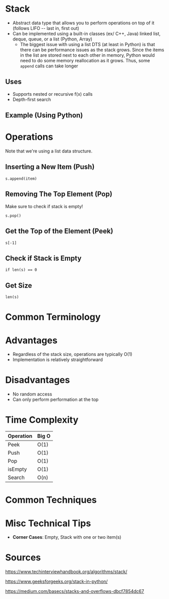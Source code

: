 # Stack
* Abstract data type that allows you to perform operations on top of it (follows LIFO -- last in, first out)
* Can be implemented using a built-in classes (ex/ C++, Java) linked list, deque, queue, or a list (Python, Array)
    * The biggest issue with using a list DTS (at least in Python) is that there can be performance issues as the stack grows. Since the items in the list are stored next to each other in memory, Python would need to do some memory reallocation as it grows. Thus, some `append` calls can take longer

## Uses
* Supports nested or recursive f(x) calls
* Depth-first search 

## Example (Using Python)

# Operations
Note that we're using a list data structure.

## Inserting a New Item (Push)
```
s.append(item)
```

## Removing The Top Element (Pop)
Make sure to check if stack is empty!
```
s.pop() 
```

## Get the Top of the Element (Peek)
```
s[-1]
```

## Check if Stack is Empty 
```
if len(s) == 0
```

## Get Size
```
len(s)
```

# Common Terminology

# Advantages
* Regardless of the stack size, operations are typically O(1)
* Implementation is relatively straightforward

# Disadvantages
* No random access
* Can only perform performation at the top

# Time Complexity
| Operation        | Big O   |        
| ------------- |-------------| 
| Peek    | O(1) | 
| Push    | O(1) | 
| Pop    | O(1) | 
| isEmpty    | O(1) | 
| Search    | O(n) | 

# Common Techniques

# Misc Technical Tips
* **Corner Cases**: Empty, Stack with one or two item(s)

# Sources 
https://www.techinterviewhandbook.org/algorithms/stack/

https://www.geeksforgeeks.org/stack-in-python/

https://medium.com/basecs/stacks-and-overflows-dbcf7854dc67